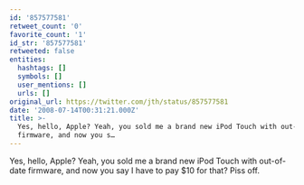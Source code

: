 ```yaml
---
id: '857577581'
retweet_count: '0'
favorite_count: '1'
id_str: '857577581'
retweeted: false
entities:
  hashtags: []
  symbols: []
  user_mentions: []
  urls: []
original_url: https://twitter.com/jth/status/857577581
date: '2008-07-14T00:31:21.000Z'
title: >-
  Yes, hello, Apple? Yeah, you sold me a brand new iPod Touch with out-of-date
  firmware, and now you s…
---
```


Yes, hello, Apple? Yeah, you sold me a brand new iPod Touch with out-of-date firmware, and now you say I have to pay $10 for that? Piss off.